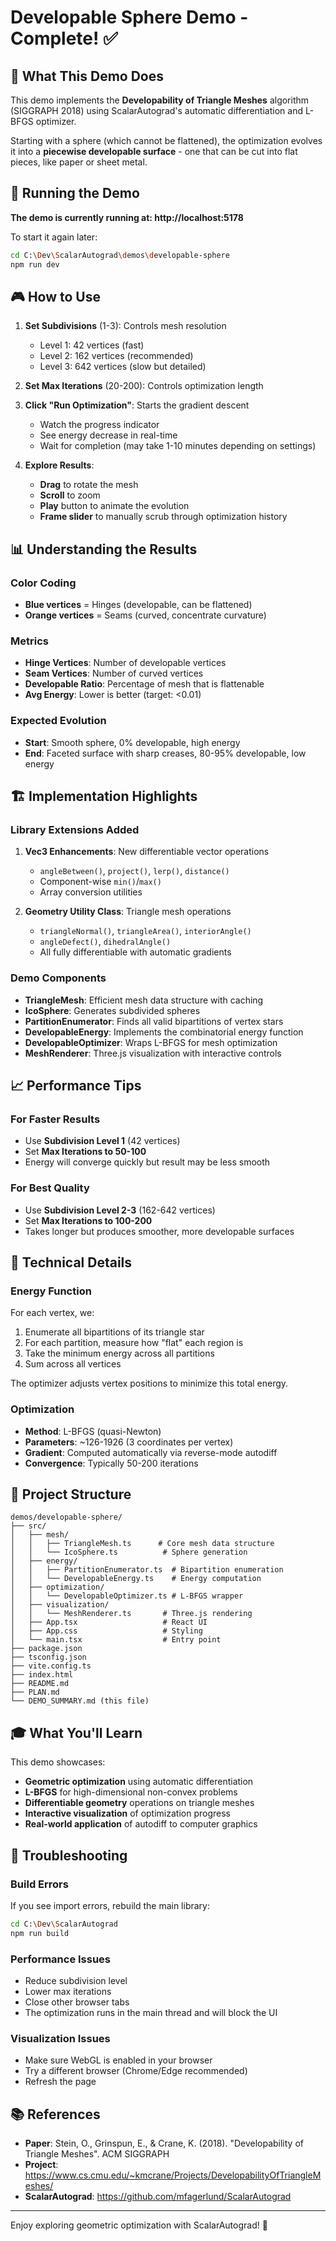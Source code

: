 # Developable Sphere Demo - Complete! ✅

## 🎯 What This Demo Does

This demo implements the **Developability of Triangle Meshes** algorithm (SIGGRAPH 2018) using ScalarAutograd's automatic differentiation and L-BFGS optimizer.

Starting with a sphere (which cannot be flattened), the optimization evolves it into a **piecewise developable surface** - one that can be cut into flat pieces, like paper or sheet metal.

## 🚀 Running the Demo

**The demo is currently running at: http://localhost:5178**

To start it again later:
```bash
cd C:\Dev\ScalarAutograd\demos\developable-sphere
npm run dev
```

## 🎮 How to Use

1. **Set Subdivisions** (1-3): Controls mesh resolution
   - Level 1: 42 vertices (fast)
   - Level 2: 162 vertices (recommended)
   - Level 3: 642 vertices (slow but detailed)

2. **Set Max Iterations** (20-200): Controls optimization length

3. **Click "Run Optimization"**: Starts the gradient descent
   - Watch the progress indicator
   - See energy decrease in real-time
   - Wait for completion (may take 1-10 minutes depending on settings)

4. **Explore Results**:
   - **Drag** to rotate the mesh
   - **Scroll** to zoom
   - **Play** button to animate the evolution
   - **Frame slider** to manually scrub through optimization history

## 📊 Understanding the Results

### Color Coding
- **Blue vertices** = Hinges (developable, can be flattened)
- **Orange vertices** = Seams (curved, concentrate curvature)

### Metrics
- **Hinge Vertices**: Number of developable vertices
- **Seam Vertices**: Number of curved vertices
- **Developable Ratio**: Percentage of mesh that is flattenable
- **Avg Energy**: Lower is better (target: <0.01)

### Expected Evolution
- **Start**: Smooth sphere, 0% developable, high energy
- **End**: Faceted surface with sharp creases, 80-95% developable, low energy

## 🏗️ Implementation Highlights

### Library Extensions Added
1. **Vec3 Enhancements**: New differentiable vector operations
   - `angleBetween()`, `project()`, `lerp()`, `distance()`
   - Component-wise `min()`/`max()`
   - Array conversion utilities

2. **Geometry Utility Class**: Triangle mesh operations
   - `triangleNormal()`, `triangleArea()`, `interiorAngle()`
   - `angleDefect()`, `dihedralAngle()`
   - All fully differentiable with automatic gradients

### Demo Components
- **TriangleMesh**: Efficient mesh data structure with caching
- **IcoSphere**: Generates subdivided spheres
- **PartitionEnumerator**: Finds all valid bipartitions of vertex stars
- **DevelopableEnergy**: Implements the combinatorial energy function
- **DevelopableOptimizer**: Wraps L-BFGS for mesh optimization
- **MeshRenderer**: Three.js visualization with interactive controls

## 📈 Performance Tips

### For Faster Results
- Use **Subdivision Level 1** (42 vertices)
- Set **Max Iterations to 50-100**
- Energy will converge quickly but result may be less smooth

### For Best Quality
- Use **Subdivision Level 2-3** (162-642 vertices)
- Set **Max Iterations to 100-200**
- Takes longer but produces smoother, more developable surfaces

## 🔬 Technical Details

### Energy Function
For each vertex, we:
1. Enumerate all bipartitions of its triangle star
2. For each partition, measure how "flat" each region is
3. Take the minimum energy across all partitions
4. Sum across all vertices

The optimizer adjusts vertex positions to minimize this total energy.

### Optimization
- **Method**: L-BFGS (quasi-Newton)
- **Parameters**: ~126-1926 (3 coordinates per vertex)
- **Gradient**: Computed automatically via reverse-mode autodiff
- **Convergence**: Typically 50-200 iterations

## 📁 Project Structure

```
demos/developable-sphere/
├── src/
│   ├── mesh/
│   │   ├── TriangleMesh.ts      # Core mesh data structure
│   │   └── IcoSphere.ts          # Sphere generation
│   ├── energy/
│   │   ├── PartitionEnumerator.ts  # Bipartition enumeration
│   │   └── DevelopableEnergy.ts    # Energy computation
│   ├── optimization/
│   │   └── DevelopableOptimizer.ts # L-BFGS wrapper
│   ├── visualization/
│   │   └── MeshRenderer.ts       # Three.js rendering
│   ├── App.tsx                   # React UI
│   ├── App.css                   # Styling
│   └── main.tsx                  # Entry point
├── package.json
├── tsconfig.json
├── vite.config.ts
├── index.html
├── README.md
├── PLAN.md
└── DEMO_SUMMARY.md (this file)
```

## 🎓 What You'll Learn

This demo showcases:
- **Geometric optimization** using automatic differentiation
- **L-BFGS** for high-dimensional non-convex problems
- **Differentiable geometry** operations on triangle meshes
- **Interactive visualization** of optimization progress
- **Real-world application** of autodiff to computer graphics

## 🐛 Troubleshooting

### Build Errors
If you see import errors, rebuild the main library:
```bash
cd C:\Dev\ScalarAutograd
npm run build
```

### Performance Issues
- Reduce subdivision level
- Lower max iterations
- Close other browser tabs
- The optimization runs in the main thread and will block the UI

### Visualization Issues
- Make sure WebGL is enabled in your browser
- Try a different browser (Chrome/Edge recommended)
- Refresh the page

## 📚 References

- **Paper**: Stein, O., Grinspun, E., & Crane, K. (2018). "Developability of Triangle Meshes". ACM SIGGRAPH
- **Project**: https://www.cs.cmu.edu/~kmcrane/Projects/DevelopabilityOfTriangleMeshes/
- **ScalarAutograd**: https://github.com/mfagerlund/ScalarAutograd

---

Enjoy exploring geometric optimization with ScalarAutograd! 🎉
